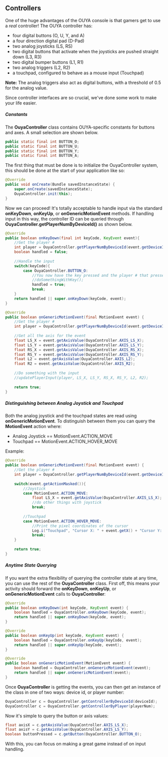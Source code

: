 ## Controllers

One of the huge advantages of the OUYA console is that gamers get to use a *real* controller!  The OUYA controller has:
- four digital buttons (O, U, Y, and A)
- a four direction digital pad (D-Pad)
- two analog joysticks (LS, RS)
- two digital buttons that activate when the joysticks are pushed straight down (L3, R3)
- two digital bumper buttons (L1, R1)
- two analog triggers (L2, R2) 
- a touchpad, configured to behave as a mouse input (Touchpad)

**Note:** The analog triggers also act as digital buttons, with a threshold of 0.5 for the analog value.

Since controller interfaces are so crucial, we've done some work to make your life easier.

##### Constants

The **OuyaController** class contains OUYA-specific constants for buttons and axes. A small selection are shown below.

```java
public static final int BUTTON_O;
public static final int BUTTON_U;
public static final int BUTTON_Y;
public static final int BUTTON_A;
```

The first thing that must be done is to initialize the OuyaController system, this should be done at the start of your application like so:

```java
@Override
public void onCreate(Bundle savedInstanceState) {
    super.onCreate(savedInstanceState);
    OuyaController.init(this);
}
```

Now we can proceed!  It's totally acceptable to handle input via the standard **onKeyDown**, **onKeyUp**, or **onGenericMotionEvent** methods.  If handling input in this way, the controller ID can be queried through **OuyaController.getPlayerNumByDeviceId()** as shown below.

```java
@Override
public boolean onKeyDown(final int keyCode, KeyEvent event){
    //Get the player #
    int player = OuyaController.getPlayerNumByDeviceId(event.getDeviceId());       
    boolean handled = false;
    
    //Handle the input
    switch(keyCode){
        case OuyaController.BUTTON_O:
            //You now have the key pressed and the player # that pressed it
            //doSomethingWithKey();
            handled = true;
            break;
    }
    return handled || super.onKeyDown(keyCode, event);
}

@Override
public boolean onGenericMotionEvent(final MotionEvent event) {
    //Get the player #
    int player = OuyaController.getPlayerNumByDeviceId(event.getDeviceId());    
    
    //Get all the axis for the event
    float LS_X = event.getAxisValue(OuyaController.AXIS_LS_X);
    float LS_Y = event.getAxisValue(OuyaController.AXIS_LS_Y);
    float RS_X = event.getAxisValue(OuyaController.AXIS_RS_X);
    float RS_Y = event.getAxisValue(OuyaController.AXIS_RS_Y);
    float L2 = event.getAxisValue(OuyaController.AXIS_L2);
    float R2 = event.getAxisValue(OuyaController.AXIS_R2);
    
    //Do something with the input
    //updatePlayerInput(player, LS_X, LS_Y, RS_X, RS_Y, L2, R2);
    
    return true;
}
```

##### Distinguishing between Analog Joystick and Touchpad

Both the analog joystick and the touchpad states are read using **onGenericMotionEvent**.  To distinguish between them you can query the **MotionEvent** action where:

* Analog Joystick == MotionEvent.ACTION_MOVE
* Touchpad == MotionEvent.ACTION_HOVER_MOVE

Example:

```java
@Override
public boolean onGenericMotionEvent(final MotionEvent event) {
    //Get the player #
    int player = OuyaController.getPlayerNumByDeviceId(event.getDeviceId());    
    
    switch(event.getActionMasked()){
        //Joystick
        case MotionEvent.ACTION_MOVE:
            float LS_X = event.getAxisValue(OuyaController.AXIS_LS_X);            
            //do other things with joystick
            break;
            
        //Touchpad
        case MotionEvent.ACTION_HOVER_MOVE:
            //Print the pixel coordinates of the cursor
            Log.i("Touchpad", "Cursor X: " + event.getX() + "Cursor Y: " + event.getY());
            break;
    }
    
    return true;
}
```

##### Anytime State Querying

If you want the extra flexibility of querying the controller state at any time, you can use the rest of the **OuyaController** class.
First off, this means your activity should forward the **onKeyDown**, **onKeyUp**, or **onGenericMotionEvent** calls to **OuyaController**:

```java
@Override
public boolean onKeyDown(int keyCode, KeyEvent event) {
    boolean handled = OuyaController.onKeyDown(keyCode, event);
    return handled || super.onKeyDown(keyCode, event);
}

@Override
public boolean onKeyUp(int keyCode, KeyEvent event) {
    boolean handled = OuyaController.onKeyUp(keyCode, event);
    return handled || super.onKeyUp(keyCode, event);
}

@Override
public boolean onGenericMotionEvent(MotionEvent event) {
    boolean handled = OuyaController.onGenericMotionEvent(event);
    return handled || super.onGenericMotionEvent(event);
}
```

Once **OuyaController** is getting the events, you can then get an instance of the class in one of two ways: device id, or player number:

```java
OuyaController c = OuyaController.getControllerByDeviceId(deviceId);
OuyaController c = OuyaController.getControllerByPlayer(playerNum);
```

Now it's simple to query the button or axis values:

```java
float axisX = c.getAxisValue(OuyaController.AXIS_LS_X);
float axisY = c.getAxisValue(OuyaController.AXIS_LS_Y);
boolean buttonPressed = c.getButton(OuyaController.BUTTON_O);
```

With this, you can focus on making a great game instead of on input handling.
